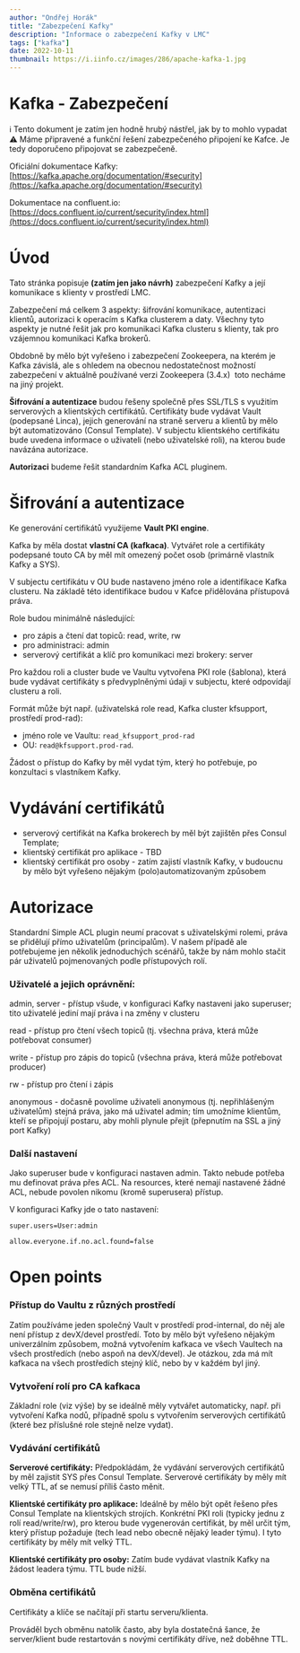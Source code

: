```yaml
---
author: "Ondřej Horák"
title: "Zabezpečení Kafky"
description: "Informace o zabezpečení Kafky v LMC"
tags: ["kafka"]
date: 2022-10-11
thumbnail: https://i.iinfo.cz/images/286/apache-kafka-1.jpg
---
```


# Kafka - Zabezpečení

<aside>
ℹ️ Tento dokument je zatím jen hodně hrubý nástřel, jak by to mohlo vypadat

</aside>

<aside>
⚠️ Máme připravené a funkční řešení zabezpečeného připojení ke Kafce. Je tedy doporučeno připojovat se zabezpečeně.

</aside>

Oficiální dokumentace Kafky: [https://kafka.apache.org/documentation/#security](https://kafka.apache.org/documentation/#security)

Dokumentace na confluent.io: [https://docs.confluent.io/current/security/index.html](https://docs.confluent.io/current/security/index.html)

# Úvod

Tato stránka popisuje **(zatím jen jako návrh)** zabezpečení Kafky a její komunikace s klienty v prostředí LMC.

Zabezpečení má celkem 3 aspekty: šifrování komunikace, autentizaci klientů, autorizaci k operacím s Kafka clusterem a daty. Všechny tyto aspekty je nutné řešit jak pro komunikaci Kafka clusteru s klienty, tak pro vzájemnou komunikaci Kafka brokerů.

Obdobně by mělo být vyřešeno i zabezpečení Zookeepera, na kterém je Kafka závislá, ale s ohledem na obecnou nedostatečnost možností zabezpečení v aktuálně používané verzi Zookeepera (3.4.x)  toto necháme na jiný projekt.

**Šifrování a autentizace** budou řešeny společně přes SSL/TLS s využitím serverových a klientských certifikátů. Certifikáty bude vydávat Vault (podepsané Linca), jejich generování na straně serveru a klientů by mělo být automatizováno (Consul Template). V subjectu klientského certifikátu bude uvedena informace o uživateli (nebo uživatelské roli), na kterou bude navázána autorizace.

**Autorizaci** budeme řešit standardním Kafka ACL pluginem.

# Šifrování a autentizace

Ke generování certifikátů využijeme **Vault PKI engine**.

Kafka by měla dostat **vlastní CA (kafkaca)**. Vytvářet role a certifikáty podepsané touto CA by měl mít omezený počet osob (primárně vlastník Kafky a SYS).

V subjectu certifikátu v OU bude nastaveno jméno role a identifikace Kafka clusteru. Na základě této identifikace budou v Kafce přidělována přístupová práva.

Role budou minimálně následující:

- pro zápis a čtení dat topiců: read, write, rw
- pro administraci: admin
- serverový certifikát a klíč pro komunikaci mezi brokery: server

Pro každou roli a cluster bude ve Vaultu vytvořena PKI role (šablona), která bude vydávat certifikáty s předvyplněnými údaji v subjectu, které odpovídají clusteru a roli.

Formát může být např. (uživatelská role read, Kafka cluster kfsupport, prostředí prod-rad):

- jméno role ve Vaultu: `read_kfsupport_prod-rad`
- OU: `read@kfsupport.prod-rad`.

Žádost o přístup do Kafky by měl vydat tým, který ho potřebuje, po konzultaci s vlastníkem Kafky.

# Vydávání certifikátů

- serverový certifikát na Kafka brokerech by měl být zajištěn přes Consul Template;
- klientský certifikát pro aplikace - TBD
- klientský certifikát pro osoby - zatím zajistí vlastník Kafky, v budoucnu by mělo být vyřešeno nějakým (polo)automatizovaným způsobem

# Autorizace

Standardní Simple ACL plugin neumí pracovat s uživatelskými rolemi, práva se přidělují přímo uživatelům (principalům). V našem případě ale potřebujeme jen několik jednoduchých scénářů, takže by nám mohlo stačit pár uživatelů pojmenovaných podle přístupových rolí.

### Uživatelé a jejich oprávnění:

admin, server - přístup všude, v konfiguraci Kafky nastaveni jako superuser; tito uživatelé jediní mají práva i na změny v clusteru

read - přístup pro čtení všech topiců (tj. všechna práva, která může potřebovat consumer)

write - přístup pro zápis do topiců (všechna práva, která může potřebovat producer)

rw - přístup pro čtení i zápis

anonymous - dočasně povolíme uživateli anonymous (tj. nepřihlášeným uživatelům) stejná práva, jako má uživatel admin; tím umožníme klientům, kteří se připojují postaru, aby mohli plynule přejít (přepnutím na SSL a jiný port Kafky)

### Další nastavení

Jako superuser bude v konfiguraci nastaven admin. Takto nebude potřeba mu definovat práva přes ACL. Na resources, které nemají nastavené žádné ACL, nebude povolen nikomu (kromě superusera) přístup.

V konfiguraci Kafky jde o tato nastavení:

`super.users=User:admin`

`allow.everyone.if.no.acl.found=false`

# Open points

### Přístup do Vaultu z různých prostředí

Zatím používáme jeden společný Vault v prostředí prod-internal, do něj ale není přístup z devX/devel prostředí. Toto by mělo být vyřešeno nějakým univerzálním způsobem, možná vytvořením kafkaca ve všech Vaultech na všech prostředích (nebo aspoň na devX/devel). Je otázkou, zda má mít kafkaca na všech prostředích stejný klíč, nebo by v každém byl jiný.

### Vytvoření rolí pro CA kafkaca

Základní role (viz výše) by se ideálně měly vytvářet automaticky, např. při vytvoření Kafka nodů, případně spolu s vytvořením serverových certifikátů (které bez příslušné role stejně nelze vydat).

### Vydávání certifikátů

**Serverové certifikáty:** Předpokládám, že vydávání serverových certifikátů by měl zajistit SYS přes Consul Template. Serverové certifikáty by měly mít velký TTL, ať se nemusí příliš často měnit.

**Klientské certifikáty pro aplikace:** Ideálně by mělo být opět řešeno přes Consul Template na klientských strojích. Konkrétní PKI roli (typicky jednu z rolí read/write/rw), pro kterou bude vygenerován certifikát, by měl určit tým, který přístup požaduje (tech lead nebo obecně nějaký leader týmu). I tyto certifikáty by měly mít velký TTL.

**Klientské certifikáty pro osoby:** Zatím bude vydávat vlastník Kafky na žádost leadera týmu. TTL bude nižší.

### Obměna certifikátů

Certifikáty a klíče se načítají při startu serveru/klienta.

Prováděl bych obměnu natolik často, aby byla dostatečná šance, že server/klient bude restartován s novými certifikáty dříve, než doběhne TTL.